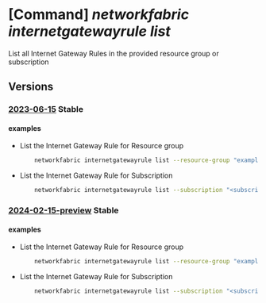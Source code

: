 # [Command] _networkfabric internetgatewayrule list_

List all Internet Gateway Rules in the provided resource group or subscription

## Versions

### [2023-06-15](/Resources/mgmt-plane/L3N1YnNjcmlwdGlvbnMve30vcHJvdmlkZXJzL21pY3Jvc29mdC5tYW5hZ2VkbmV0d29ya2ZhYnJpYy9pbnRlcm5ldGdhdGV3YXlydWxlcw==/2023-06-15.xml) **Stable**

<!-- mgmt-plane /subscriptions/{}/providers/microsoft.managednetworkfabric/internetgatewayrules 2023-06-15 -->
<!-- mgmt-plane /subscriptions/{}/resourcegroups/{}/providers/microsoft.managednetworkfabric/internetgatewayrules 2023-06-15 -->

#### examples

- List the Internet Gateway Rule for Resource group
    ```bash
        networkfabric internetgatewayrule list --resource-group "example-rg"
    ```

- List the Internet Gateway Rule for Subscription
    ```bash
        networkfabric internetgatewayrule list --subscription "<subscriptionId>"
    ```

### [2024-02-15-preview](/Resources/mgmt-plane/L3N1YnNjcmlwdGlvbnMve30vcHJvdmlkZXJzL21pY3Jvc29mdC5tYW5hZ2VkbmV0d29ya2ZhYnJpYy9pbnRlcm5ldGdhdGV3YXlydWxlcw==/2024-02-15-preview.xml) **Stable**

<!-- mgmt-plane /subscriptions/{}/providers/microsoft.managednetworkfabric/internetgatewayrules 2024-02-15-preview -->
<!-- mgmt-plane /subscriptions/{}/resourcegroups/{}/providers/microsoft.managednetworkfabric/internetgatewayrules 2024-02-15-preview -->

#### examples

- List the Internet Gateway Rule for Resource group
    ```bash
        networkfabric internetgatewayrule list --resource-group "example-rg"
    ```

- List the Internet Gateway Rule for Subscription
    ```bash
        networkfabric internetgatewayrule list --subscription "<subscriptionId>"
    ```
